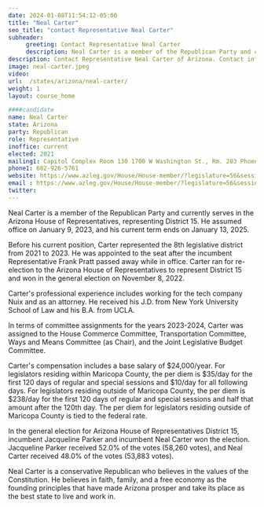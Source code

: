 ```yaml
---
date: 2024-01-08T11:54:12-05:00
title: "Neal Carter"
seo_title: "contact Representative Neal Carter"
subheader:
     greeting: Contact Representative Neal Carter
     description: Neal Carter is a member of the Republican Party and currently serves in the Arizona House of Representative, representing District 15. He assumed office on January 9, 2023, and his current term ends on January 13, 2025.
description: Contact Representative Neal Carter of Arizona. Contact information for Neal Carter includes email address, phone number, and mailing address.
image: neal-carter.jpeg
video:
url:  /states/arizona/neal-carter/
weight: 1
layout: course_home

####candidate
name: Neal Carter
state: Arizona
party: Republican
role: Representative
inoffice: current
elected: 2021
mailing1: Capitol Complex Room 130 1700 W Washington St., Rm. 203 Phoenix, AZ 85007-2890
phone1: 602-926-5761
website: https://www.azleg.gov/House/House-member/?legislature=56&session=128&legislator=2152/
email : https://www.azleg.gov/House/House-member/?legislature=56&session=128&legislator=2152/
twitter:
---
```


Neal Carter is a member of the Republican Party and currently serves in the Arizona House of Representatives, representing District 15. He assumed office on January 9, 2023, and his current term ends on January 13, 2025.

Before his current position, Carter represented the 8th legislative district from 2021 to 2023. He was appointed to the seat after the incumbent Representative Frank Pratt passed away while in office. Carter ran for re-election to the Arizona House of Representatives to represent District 15 and won in the general election on November 8, 2022.

Carter's professional experience includes working for the tech company Nuix and as an attorney. He received his J.D. from New York University School of Law and his B.A. from UCLA.

In terms of committee assignments for the years 2023-2024, Carter was assigned to the House Commerce Committee, Transportation Committee, Ways and Means Committee (as Chair), and the Joint Legislative Budget Committee.

Carter's compensation includes a base salary of $24,000/year. For legislators residing within Maricopa County, the per diem is $35/day for the first 120 days of regular and special sessions and $10/day for all following days. For legislators residing outside of Maricopa County, the per diem is $238/day for the first 120 days of regular and special sessions and half that amount after the 120th day. The per diem for legislators residing outside of Maricopa County is tied to the federal rate.

In the general election for Arizona House of Representatives District 15, incumbent Jacqueline Parker and incumbent Neal Carter won the election. Jacqueline Parker received 52.0% of the votes (58,260 votes), and Neal Carter received 48.0% of the votes (53,883 votes).

Neal Carter is a conservative Republican who believes in the values of the Constitution. He believes in faith, family, and a free economy as the founding principles that have made Arizona prosper and take its place as the best state to live and work in.
